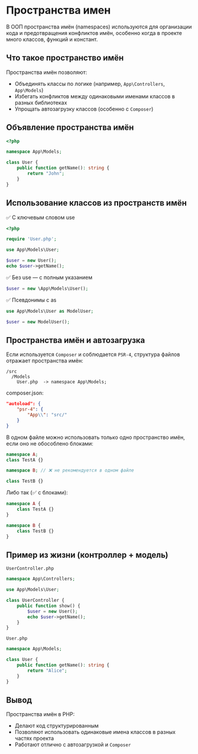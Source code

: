 # Пространства имен
В ООП пространства имён (namespaces) используются для организации кода и предотвращения конфликтов имён, особенно когда в проекте много классов, функций и констант.

## Что такое пространство имён
Пространства имён позволяют:
- Объединять классы по логике (например, `App\Controllers`, `App\Models`)
- Избегать конфликтов между одинаковыми именами классов в разных библиотеках
- Упрощать автозагрузку классов (особенно с `Composer`)


## Объявление пространства имён
```php
<?php

namespace App\Models;

class User {
    public function getName(): string {
        return "John";
    }
}
```

##  Использование классов из пространств имён
✅ С ключевым словом use
```php
<?php

require 'User.php';

use App\Models\User;

$user = new User();
echo $user->getName();
```

✅ Без use — с полным указанием
```php
$user = new \App\Models\User();
```

✅ Псевдонимы с as
```php
use App\Models\User as ModelUser;

$user = new ModelUser();
```


## Пространства имён и автозагрузка
Если используется `Composer` и соблюдается `PSR-4`, структура файлов отражает пространства имён:
```arduino
/src
  /Models
    User.php  -> namespace App\Models;
```

composer.json:
```json
"autoload": {
    "psr-4": {
        "App\\": "src/"
    }
}
```

В одном файле можно использовать только одно пространство имён, если оно не обособлено блоками:
```php
namespace A;
class TestA {}

namespace B; // ❌ не рекомендуется в одном файле

class TestB {}
```

Либо так (✅ с блоками):
```php
namespace A {
    class TestA {}
}

namespace B {
    class TestB {}
}
```

## Пример из жизни (контроллер + модель)
`UserController.php`
```php
namespace App\Controllers;

use App\Models\User;

class UserController {
    public function show() {
        $user = new User();
        echo $user->getName();
    }
}
```

`User.php`
```php
namespace App\Models;

class User {
    public function getName(): string {
        return "Alice";
    }
}
```

## Вывод
Пространства имён в PHP:
- Делают код структурированным
- Позволяют использовать одинаковые имена классов в разных частях проекта
- Работают отлично с автозагрузкой и `Composer`
